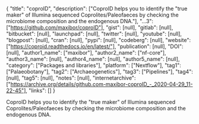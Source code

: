 {
  "title": "coproID",
  "description": ["CoproID helps you to identify the \"true maker\" of Illumina sequenced Coprolites/Paleofaeces by checking the microbiome composition and the endogenous DNA."],
  "...3": ["https://github.com/maxibor/coproID"],
  "gist": [null],
  "gitlab": [null],
  "bitbucket": [null],
  "launchpad": [null],
  "twitter": [null],
  "youtube": [null],
  "blogpost": [null],
  "cran": [null],
  "pypi": [null],
  "codeberg": [null],
  "website": ["https://coproid.readthedocs.io/en/latest/"],
  "publication": [null],
  "DOI": [null],
  "author1_name": ["maxibor"],
  "author2_name": ["nf-core"],
  "author3_name": [null],
  "author4_name": [null],
  "author5_name": [null],
  "category": ["Packages and libraries"],
  "platform": ["Nextflow"],
  "tag1": ["Palaeobotany"],
  "tag2": ["Archaeogenetics"],
  "tag3": ["Pipelines"],
  "tag4": [null],
  "tag5": [null],
  "notes": [null],
  "internetarchive": ["https://archive.org/details/github.com-maxibor-coproID_-_2020-04-29_11-22-45"],
  "links": []
}

<!-- Generated by csv2md.R – do not edit by hand -->

CoproID helps you to identify the "true maker" of Illumina sequenced Coprolites/Paleofaeces by checking the microbiome composition and the endogenous DNA.